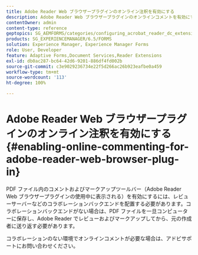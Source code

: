 ```yaml
---
title: Adobe Reader Web ブラウザープラグインのオンライン注釈を有効にする
description: Adobe Reader Web ブラウザープラグインのオンラインコメントを有効にする方法について説明します。
contentOwner: admin
content-type: reference
geptopics: SG_AEMFORMS/categories/configuring_acrobat_reader_dc_extensions
products: SG_EXPERIENCEMANAGER/6.5/FORMS
solution: Experience Manager, Experience Manager Forms
role: User, Developer
feature: Adaptive Forms,Document Services,Reader Extensions
exl-id: db0ac287-bc64-42d6-9201-886df4fd002b
source-git-commit: c3e9029236734e22f5d266ac26b923eafbe0a459
workflow-type: tm+mt
source-wordcount: '113'
ht-degree: 100%

---
```


# Adobe Reader Web ブラウザープラグインのオンライン注釈を有効にする {#enabling-online-commenting-for-adobe-reader-web-browser-plug-in}

PDF ファイル内のコメントおよびマークアップツールバー（Adobe Reader Web ブラウザープラグインの使用中に表示される）を有効にするには、レビューサーバーなどのコラボレーションバックエンドを配置する必要があります。コラボレーションバックエンドがない場合は、PDF ファイルを一旦コンピューターに保存し、Adobe Reader でレビューおよびマークアップしてから、元の作成者に送り返す必要があります。

コラボレーションのない環境でオンラインコメントが必要な場合は、アドビサポートにお問い合わせください。

